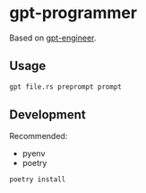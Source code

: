 # gpt-programmer

Based on [gpt-engineer](https://github.com/AntonOsika/gpt-engineer).

## Usage

```bash
gpt file.rs preprompt prompt
```

## Development

Recommended:

- pyenv
- poetry

```bash
poetry install
```

